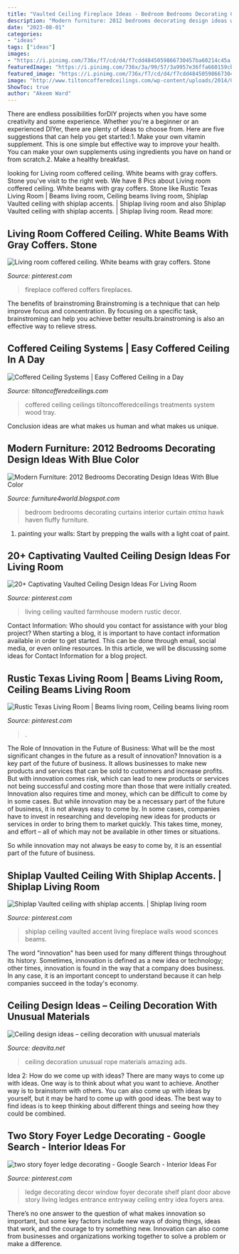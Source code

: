 ```yaml
---
title: "Vaulted Ceiling Fireplace Ideas - Bedroom Bedrooms Decorating Curtains Interior Curtain σπίτια Hawk Haven Fluffy Furniture"
description: "Modern furniture: 2012 bedrooms decorating design ideas with blue color"
date: "2023-08-01"
categories:
- "ideas"
tags: ["ideas"]
images:
- "https://i.pinimg.com/736x/f7/cd/d4/f7cdd4845059866730457ba60214c45a.jpg"
featuredImage: "https://i.pinimg.com/736x/3a/99/57/3a9957e36ffa660159cba2f97b3557c6.jpg"
featured_image: "https://i.pinimg.com/736x/f7/cd/d4/f7cdd4845059866730457ba60214c45a.jpg"
image: "http://www.tiltoncofferedceilings.com/wp-content/uploads/2014/08/Image-1.jpg"
ShowToc: true
author: "Akeem Ward"
---
```



There are endless possibilities forDIY projects when you have some creativity and some experience. Whether you're a beginner or an experienced DIYer, there are plenty of ideas to choose from. Here are five suggestions that can help you get started:1. Make your own vitamin supplement. This is one simple but effective way to improve your health. You can make your own supplements using ingredients you have on hand or from scratch.2. Make a healthy breakfast.

	

		
looking for Living room coffered ceiling. White beams with gray coffers. Stone you've visit to the right web. We have 8 Pics about Living room coffered ceiling. White beams with gray coffers. Stone like Rustic Texas Living Room | Beams living room, Ceiling beams living room, Shiplap Vaulted ceiling with shiplap accents. | Shiplap living room and also Shiplap Vaulted ceiling with shiplap accents. | Shiplap living room. Read more:
		
    
## Living Room Coffered Ceiling. White Beams With Gray Coffers. Stone

<img loading=lazy src="https://i.pinimg.com/736x/6b/2d/9a/6b2d9a76a9619debc83c1a1a4bbad0ce.jpg" onerror="this.onerror=null;this.src='https://tse2.mm.bing.net/th?id=OIP.YAadVhrO59nyiGtK91hCDwHaJ_&amp;pid=15.1';" alt="Living room coffered ceiling. White beams with gray coffers. Stone">

_Source: pinterest.com_

>fireplace coffered coffers fireplaces. 

	

The benefits of brainstroming
Brainstroming is a technique that can help improve focus and concentration. By focusing on a specific task, brainstroming can help you achieve better results.brainstroming is also an effective way to relieve stress.

    
## Coffered Ceiling Systems | Easy Coffered Ceiling In A Day

<img loading=lazy src="http://www.tiltoncofferedceilings.com/wp-content/uploads/2014/08/Image-1.jpg" onerror="this.onerror=null;this.src='https://tse3.mm.bing.net/th?id=OIP.wiASjs0iAiyJCIk2u7AZygHaE8&amp;pid=15.1';" alt="Coffered Ceiling Systems | Easy Coffered Ceiling in a Day">

_Source: tiltoncofferedceilings.com_

>coffered ceiling ceilings tiltoncofferedceilings treatments system wood tray. 

	

Conclusion
ideas are what makes us human and what makes us unique.

    
## Modern Furniture: 2012 Bedrooms Decorating Design Ideas With Blue Color

<img loading=lazy src="http://1.bp.blogspot.com/-qiGDraS0YRs/TnrywEzsvxI/AAAAAAAAHFU/Qo-yl4quFdY/s1600/Bedroom-Color-Ideas-Blue-5.jpg" onerror="this.onerror=null;this.src='https://tse4.mm.bing.net/th?id=OIP.GJImWxIDPik4-FKFFnWvzQHaJ3&amp;pid=15.1';" alt="Modern Furniture: 2012 Bedrooms Decorating Design Ideas With Blue Color">

_Source: furniture4world.blogspot.com_

>bedroom bedrooms decorating curtains interior curtain σπίτια hawk haven fluffy furniture. 

	

1. painting your walls: Start by prepping the walls with a light coat of paint.

    
## 20+ Captivating Vaulted Ceiling Design Ideas For Living Room

<img loading=lazy src="https://i.pinimg.com/736x/e1/21/c3/e121c35d683d5479adda42eb83b3c101.jpg" onerror="this.onerror=null;this.src='https://tse1.mm.bing.net/th?id=OIP.VH0pQr38688i3VDb6I5kcQHaKA&amp;pid=15.1';" alt="20+ Captivating Vaulted Ceiling Design Ideas For Living Room">

_Source: pinterest.com_

>living ceiling vaulted farmhouse modern rustic decor. 

	

Contact Information: Who should you contact for assistance with your blog project?
When starting a blog, it is important to have contact information available in order to get started. This can be done through email, social media, or even online resources. In this article, we will be discussing some ideas for Contact Information for a blog project.

    
## Rustic Texas Living Room | Beams Living Room, Ceiling Beams Living Room

<img loading=lazy src="https://i.pinimg.com/736x/f7/cd/d4/f7cdd4845059866730457ba60214c45a.jpg" onerror="this.onerror=null;this.src='https://tse2.mm.bing.net/th?id=OIP.JJT69pknybtUuj59gNr3HgHaLH&amp;pid=15.1';" alt="Rustic Texas Living Room | Beams living room, Ceiling beams living room">

_Source: pinterest.com_

>. 

	

The Role of Innovation in the Future of Business: What will be the most significant changes in the future as a result of innovation?
Innovation is a key part of the future of business. It allows businesses to make new products and services that can be sold to customers and increase profits. But with innovation comes risk, which can lead to new products or services not being successful and costing more than those that were initially created. Innovation also requires time and money, which can be difficult to come by in some cases.
But while innovation may be a necessary part of the future of business, it is not always easy to come by. In some cases, companies have to invest in researching and developing new ideas for products or services in order to bring them to market quickly. This takes time, money, and effort – all of which may not be available in other times or situations.

So while innovation may not always be easy to come by, it is an essential part of the future of business.

    
## Shiplap Vaulted Ceiling With Shiplap Accents. | Shiplap Living Room

<img loading=lazy src="https://i.pinimg.com/736x/3a/99/57/3a9957e36ffa660159cba2f97b3557c6.jpg" onerror="this.onerror=null;this.src='https://tse3.mm.bing.net/th?id=OIP.61qVe8r0TSKke6N1zS5jfwHaLH&amp;pid=15.1';" alt="Shiplap Vaulted ceiling with shiplap accents. | Shiplap living room">

_Source: pinterest.com_

>shiplap ceiling vaulted accent living fireplace walls wood sconces beams. 

	

The word "innovation" has been used for many different things throughout its history. Sometimes, innovation is defined as a new idea or technology; other times, innovation is found in the way that a company does business. In any case, it is an important concept to understand because it can help companies succeed in the today's economy.

    
## Ceiling Design Ideas – Ceiling Decoration With Unusual Materials

<img loading=lazy src="https://deavita.net/wp-content/uploads/2016/09/ceiling-design-ideas-rope-ceiling-amazing-unusual-ceiling-decoration-ideas.jpg" onerror="this.onerror=null;this.src='https://tse4.mm.bing.net/th?id=OIP.cvcPgUNqdlKXh5apqSj_HQHaLH&amp;pid=15.1';" alt="Ceiling design ideas – ceiling decoration with unusual materials">

_Source: deavita.net_

>ceiling decoration unusual rope materials amazing ads. 

	

Idea 2: How do we come up with ideas?
There are many ways to come up with ideas. One way is to think about what you want to achieve. Another way is to brainstorm with others. You can also come up with ideas by yourself, but it may be hard to come up with good ideas. The best way to find ideas is to keep thinking about different things and seeing how they could be combined.

    
## Two Story Foyer Ledge Decorating - Google Search - Interior Ideas For

<img loading=lazy src="https://i.pinimg.com/736x/9c/2e/4b/9c2e4b3ea5bbc0316315985931b93434--window-ledge-decor-plant-ledge-decorating.jpg" onerror="this.onerror=null;this.src='https://tse1.mm.bing.net/th?id=OIP.QYyW-8wqDtGD3rYoS3V6JwAAAA&amp;pid=15.1';" alt="two story foyer ledge decorating - Google Search - Interior Ideas For">

_Source: pinterest.com_

>ledge decorating decor window foyer decorate shelf plant door above story living ledges entrance entryway ceiling entry idea foyers area. 

	

There’s no one answer to the question of what makes innovation so important, but some key factors include new ways of doing things, ideas that work, and the courage to try something new. Innovation can also come from businesses and organizations working together to solve a problem or make a difference.

